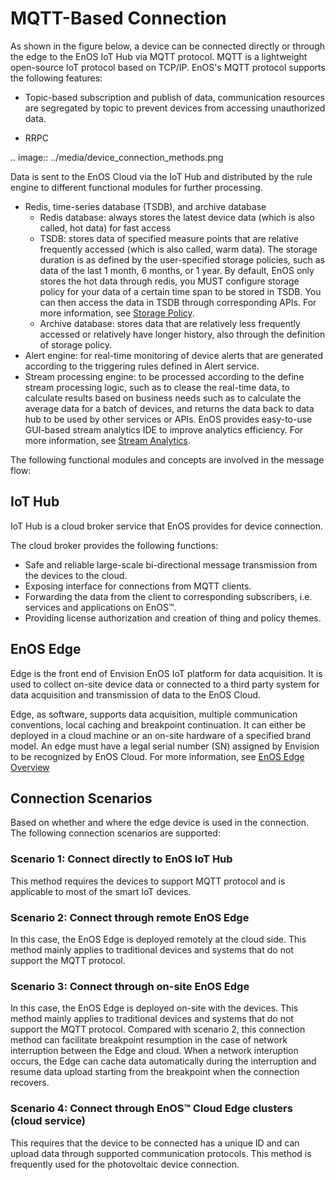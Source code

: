 # MQTT-Based Connection

As shown in the figure below, a device can be connected directly or through the edge to the EnOS IoT Hub via MQTT protocol. MQTT is a lightweight open-source IoT protocol based on TCP/IP. EnOS's MQTT protocol supports the following features:

  - Topic-based subscription and publish of data, communication resources are segregated by topic to prevent devices from accessing unauthorized data.

  - RRPC

.. image:: ../media/device_connection_methods.png

Data is sent to the EnOS Cloud via the IoT Hub and distributed by the rule engine to different functional modules for further processing.

- Redis, time-series database (TSDB), and archive database
  - Redis database: always stores the latest device data (which is also called, hot data) for fast access
  - TSDB: stores data of specified measure points that are relative frequently accessed (which is also called, warm data). The storage duration is as defined by the user-specified storage policies, such as data of the last 1 month, 6 months, or 1 year. By default, EnOS only stores the hot data through redis, you MUST configure storage policy for your data of a certain time span to be stored in TSDB. You can then access the data in TSDB through corresponding APIs. For more information, see [Storage Policy](/docs/data-asset/en/2.0.9/learn/storage_policy_overview).
  - Archive database: stores data that are relatively less frequently accessed or relatively have longer history, also through the definition of storage policy.
- Alert engine: for real-time monitoring of device alerts that are generated according to the triggering rules defined in Alert service.
- Stream processing engine: to be processed according to the define stream processing logic, such as to clease the real-time data, to calculate results based on business needs such as to calculate the average data for a batch of devices, and returns the data back to data hub to be used by other services or APIs. EnOS provides easy-to-use GUI-based stream analytics IDE to improve analytics efficiency. For more information, see [Stream Analytics](/docs/data-asset/en/2.0.9/learn/index).


The following functional modules and concepts are involved in the message flow:

## IoT Hub

IoT Hub is a cloud broker service that EnOS provides for device connection.

The cloud broker provides the following functions:

- Safe and reliable large-scale bi-directional message transmission from the devices to the cloud.
- Exposing interface for connections from MQTT clients.
- Forwarding the data from the client to corresponding subscribers, i.e. services and applications on EnOS™.
- Providing license authorization and creation of thing and policy themes.


## EnOS Edge

Edge is the front end of Envision EnOS IoT platform for data acquisition. It is used to collect on-site device data or connected to a third party system for data acquisition and transmission of data to the EnOS Cloud.

Edge, as software, supports data acquisition, multiple communication conventions, local caching and breakpoint continuation. It can either be deployed in a cloud machine or an on-site hardware of a specified brand model. An edge must have a legal serial number (SN) assigned by Envision to be recognized by EnOS Cloud. For more information, see [EnOS Edge Overview](/docs/enos-edge/en/2.0.9/edge_overview.html)

## Connection Scenarios

Based on whether and where the edge device is used in the connection. The following connection scenarios are supported:

### Scenario 1: Connect directly to EnOS IoT Hub

This method requires the devices to support MQTT protocol and is applicable to most of the smart IoT devices.

### Scenario 2: Connect through remote EnOS Edge

In this case, the EnOS Edge is deployed remotely at the cloud side. This method mainly applies to traditional devices and systems that do not support the MQTT protocol.

### Scenario 3: Connect through on-site EnOS Edge

In this case, the EnOS Edge is deployed on-site with the devices. This method mainly applies to traditional devices and systems that do not support the MQTT protocol. Compared with scenario 2, this connection method can facilitate breakpoint resumption in the case of network interruption between the Edge and cloud. When a network interuption occurs, the Edge can cache data automatically during the interruption and resume data upload starting from the breakpoint when the connection recovers.

### Scenario 4: Connect through EnOS™ Cloud Edge clusters (cloud service)

This requires that the device to be connected has a unique ID and can upload data through supported communication protocols. This method is frequently used for the photovoltaic device connection.
